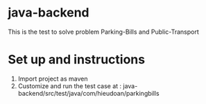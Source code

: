 # java-backend
This is the test to solve problem Parking-Bills and Public-Transport

# Set up and instructions
 1. Import project as maven
 2. Customize and run the test case at : java-backend/src/test/java/com/hieudoan/parkingbills
